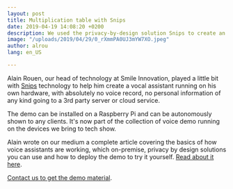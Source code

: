 ```yaml
---
layout: post
title: Multiplication table with Snips
date: 2019-04-19 14:08:20 +0200
description: We used the privacy-by-design solution Snips to create an assistant skill. It runs locally to help your child learn multiplication tables. Aside from the fun test, privacy is the real deal here.
image: "/uploads/2019/04/29/0_rXmmPA0UJ3mYW7XO.jpeg"
author: alrou
lang: en_US

---
```

Alain Rouen, our head of technology at Smile Innovation, played a little bit with [Snips](http://snips.ai) technology to help him create a vocal assistant running on his own hardware, with absolutely no voice record, no personal information of any kind going to a 3rd party server or cloud service.

The demo can be installed on a Raspberry Pi and can be autonomously shown to any clients. It's now part of the collection of voice demo running on the devices we bring to tech show.

Alain wrote on our medium a complete article covering the basics of how voice assistants are working, which on-premise, privacy by design solutions you can use and how to deploy the demo to try it yourself. [Read about it here](https://medium.com/smileinnovation/hey-snips-e4372508443e).

[Contact us to get the demo material](mailto:alain.rouen@smile.eu).
